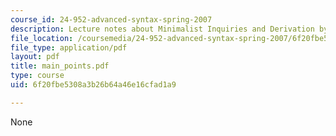 ```yaml
---
course_id: 24-952-advanced-syntax-spring-2007
description: Lecture notes about Minimalist Inquiries and Derivation by Phase.
file_location: /coursemedia/24-952-advanced-syntax-spring-2007/6f20fbe5308a3b26b64a46e16cfad1a9_main_points.pdf
file_type: application/pdf
layout: pdf
title: main_points.pdf
type: course
uid: 6f20fbe5308a3b26b64a46e16cfad1a9

---
```

None